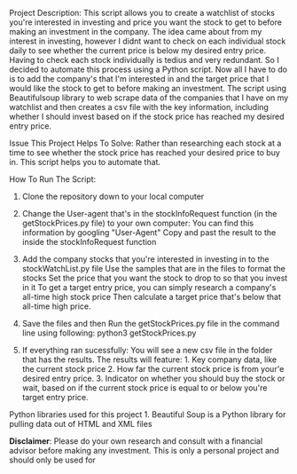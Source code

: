 
Project Description:
    This script allows you to create a watchlist of stocks you're interested in investing and price you want the stock to get to before making an investment in the company.
    The idea came about from my interest in investing, however I didnt want to check on each individual stock daily to see whether the current price is below my desired entry price.
    Having to check each stock individually is tedius and very redundant.
    So I decided to automate this process using a Python script.
    Now all I have to do is to add the company's that I'm interested in and the target price that I would like the stock to get to before making an investment.
    The script using Beautifulsoup library to web scrape data of the companies that I have on my watchlist and then creates a csv file with the key information,
    including whether I should invest based on if the stock price has reached my desired entry price.


Issue This Project Helps To Solve:
    Rather than researching each stock at a time to see whether the stock price has reached your desired price to buy in. This script helps you to automate that.

How To Run The Script:

1. Clone the repository down to your local computer

2. Change the User-agent that's in the stockInfoRequest function (in the getStockPrices.py file) to your own computer:
    You can find this information by googling "User-Agent"
    Copy and past the result to the inside the stockInfoRequest function

3. Add the company stocks that you're interested in investing in to the stockWatchList.py file
    Use the samples that are in the files to format the stocks
    Set the price that you want the stock to drop to so that you invest in it
        To get a target entry price, you can simply research a company's all-time high stock price
        Then calculate a target price that's below that all-time high price.

4. Save the files and then Run the getStockPrices.py file in the command line using following:
        python3 getStockPrices.py

5. If everything ran sucessfully:
    You will see a new csv file in the folder that has the results.
    The results will feature:
        1. Key company data, like the current stock price
        2. How far the current stock price is from your'e desired entry price.
        3. Indicator on whether you should buy the stock or wait, based on if the current stock price is equal to or below you're target entry price.


Python libraries used for this project
    1. Beautiful Soup is a Python library for pulling data out of HTML and XML files


**Disclaimer**:
    Please do your own research and consult with a financial advisor before making any investment.
    This is only a personal project and should only be used for


